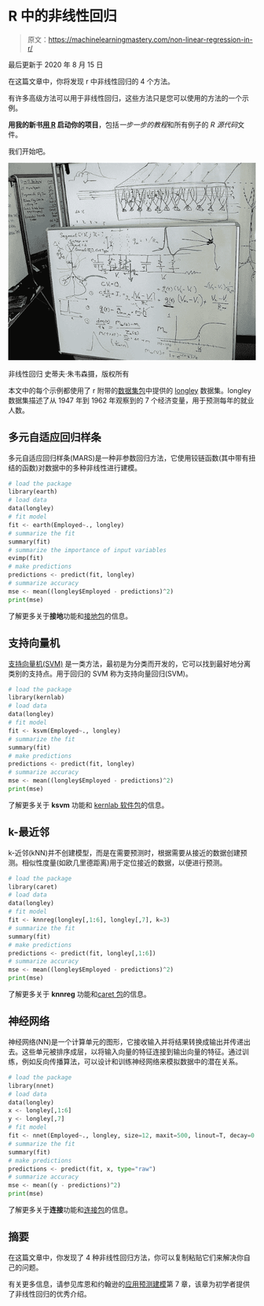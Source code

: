 # R 中的非线性回归

> 原文：<https://machinelearningmastery.com/non-linear-regression-in-r/>

最后更新于 2020 年 8 月 15 日

在这篇文章中，你将发现 r 中非线性回归的 4 个方法。

有许多高级方法可以用于非线性回归，这些方法只是您可以使用的方法的一个示例。

**用我的新书[用 R](https://machinelearningmastery.com/machine-learning-with-r/) 启动你的项目**，包括*一步一步的教程*和所有例子的 *R 源代码*文件。

我们开始吧。

[![non-linear regression](img/71ddcf91361ff41c2e034084f160f40b.png)](https://machinelearningmastery.com/wp-content/uploads/2014/07/non-linear-regression.jpg)

非线性回归
史蒂夫·朱韦森摄，版权所有

本文中的每个示例都使用了 r 附带的[数据集包](http://stat.ethz.ch/R-manual/R-devel/library/datasets/html/00Index.html)中提供的 [longley](http://stat.ethz.ch/R-manual/R-devel/library/datasets/html/longley.html) 数据集。longley 数据集描述了从 1947 年到 1962 年观察到的 7 个经济变量，用于预测每年的就业人数。

## 多元自适应回归样条

多元自适应回归样条(MARS)是一种非参数回归方法，它使用铰链函数(其中带有扭结的函数)对数据中的多种非线性进行建模。

```py
# load the package
library(earth)
# load data
data(longley)
# fit model
fit <- earth(Employed~., longley)
# summarize the fit
summary(fit)
# summarize the importance of input variables
evimp(fit)
# make predictions
predictions <- predict(fit, longley)
# summarize accuracy
mse <- mean((longley$Employed - predictions)^2)
print(mse)
```

了解更多关于**接地**功能和[接地包](https://cran.r-project.org/web/packages/earth/index.html)的信息。

## 支持向量机

[支持向量机(SVM)](https://machinelearningmastery.com/support-vector-machines-for-machine-learning/) 是一类方法，最初是为分类而开发的，它可以找到最好地分离类别的支持点。用于回归的 SVM 称为支持向量回归(SVM)。

```py
# load the package
library(kernlab)
# load data
data(longley)
# fit model
fit <- ksvm(Employed~., longley)
# summarize the fit
summary(fit)
# make predictions
predictions <- predict(fit, longley)
# summarize accuracy
mse <- mean((longley$Employed - predictions)^2)
print(mse)
```

了解更多关于 **ksvm** 功能和 [kernlab 软件包](https://cran.r-project.org/web/packages/kernlab/index.html)的信息。

## k-最近邻

k-近邻(kNN)并不创建模型，而是在需要预测时，根据需要从接近的数据创建预测。相似性度量(如欧几里德距离)用于定位接近的数据，以便进行预测。

```py
# load the package
library(caret)
# load data
data(longley)
# fit model
fit <- knnreg(longley[,1:6], longley[,7], k=3)
# summarize the fit
summary(fit)
# make predictions
predictions <- predict(fit, longley[,1:6])
# summarize accuracy
mse <- mean((longley$Employed - predictions)^2)
print(mse)
```

了解更多关于 **knnreg** 功能和[caret 包](https://cran.r-project.org/web/packages/caret/index.html)的信息。

## 神经网络

神经网络(NN)是一个计算单元的图形，它接收输入并将结果转换成输出并传递出去。这些单元被排序成层，以将输入向量的特征连接到输出向量的特征。通过训练，例如反向传播算法，可以设计和训练神经网络来模拟数据中的潜在关系。

```py
# load the package
library(nnet)
# load data
data(longley)
x <- longley[,1:6]
y <- longley[,7]
# fit model
fit <- nnet(Employed~., longley, size=12, maxit=500, linout=T, decay=0.01)
# summarize the fit
summary(fit)
# make predictions
predictions <- predict(fit, x, type="raw")
# summarize accuracy
mse <- mean((y - predictions)^2)
print(mse)
```

了解更多关于**连接**功能和[连接包](https://cran.r-project.org/web/packages/nnet/index.html)的信息。

## 摘要

在这篇文章中，你发现了 4 种非线性回归方法，你可以复制粘贴它们来解决你自己的问题。

有关更多信息，请参见库恩和约翰逊的[应用预测建模](https://amzn.to/3iFPHhq)第 7 章，该章为初学者提供了非线性回归的优秀介绍。